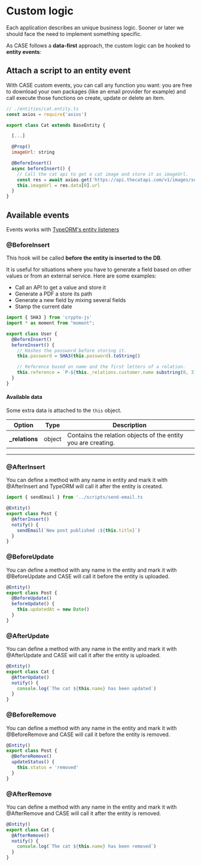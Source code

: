 # Custom logic

Each application describes an unique business logic. Sooner or later we should face the need to implement something specific.

As CASE follows a **data-first** approach, the custom logic can be hooked to **entity events**:

## Attach a script to an entity event

With CASE custom events, you can call any function you want: you are free to download your own packages (like an email provider for example) and call execute those functions on create, update or delete an item.

```js
// ./entities/cat.entity.ts
const axios = require('axios')

export class Cat extends BaseEntity {

  [...]

  @Prop()
  imageUrl: string

  @BeforeInsert()
  async beforeInsert() {
    // Call the cat api to get a cat image and store it as imageUrl.
    const res = await axios.get('https://api.thecatapi.com/v1/images/search')
    this.imageUrl = res.data[0].url
  }
}
```

## Available events

Events works with [TypeORM's entity listeners](https://typeorm.io/listeners-and-subscribers)

### @BeforeInsert

This hook will be called **before the entity is inserted to the DB**.

It is useful for situations where you have to generate a field based on other values or from an external service. Here are some examples:

- Call an API to get a value and store it
- Generate a PDF a store its path
- Generate a new field by mixing several fields
- Stamp the current date

```js
import { SHA3 } from 'crypto-js'
import * as moment from "moment";

export class User {
  @BeforeInsert()
  beforeInsert() {
    // Hashes the password before storing it.
    this.password = SHA3(this.password).toString()

    // Reference based on name and the first letters of a relation.
    this.reference = `P-${this._relations.customer.name substring(0, 3)}-${this.name.substring(0, 3)}`
  }
}
```

#### Available data

Some extra data is attached to the `this` object.

| Option          | Type   | Description                                                   |
| --------------- | ------ | ------------------------------------------------------------- |
| **\_relations** | object | Contains the relation objects of the entity you are creating. |

---

### @AfterInsert

You can define a method with any name in entity and mark it with @AfterInsert and TypeORM will call it after the entity is created.

```js
import { sendEmail } from '../scripts/send-email.ts

@Entity()
export class Post {
  @AfterInsert()
  notify() {
    sendEmail(`New post published :${this.title}`)
  }
}
```

### @BeforeUpdate

You can define a method with any name in the entity and mark it with @BeforeUpdate and CASE will call it before the entity is uploaded.

```js
@Entity()
export class Post {
  @BeforeUpdate()
  beforeUpdate() {
    this.updatedAt = new Date()
  }
}
```

### @AfterUpdate

You can define a method with any name in the entity and mark it with @AfterUpdate and CASE will call it after the entity is uploaded.

```js
@Entity()
export class Cat {
  @AfterUpdate()
  notify() {
    console.log(`The cat ${this.name} has been updated`)
  }
}
```

### @BeforeRemove

You can define a method with any name in the entity and mark it with @BeforeRemove and CASE will call it before the entity is removed.

```js
@Entity()
export class Post {
  @BeforeRemove()
  updateStatus() {
    this.status = 'removed'
  }
}
```

### @AfterRemove

You can define a method with any name in the entity and mark it with @AfterRemove and CASE will call it after the entity is removed.

```js
@Entity()
export class Cat {
  @AfterRemove()
  notify() {
    console.log(`The cat ${this.name} has been removed`)
  }
}
```
